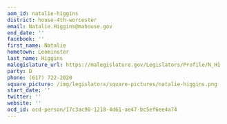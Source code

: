 ```yaml
---
aom_id: natalie-higgins
district: house-4th-worcester
email: Natalie.Higgins@mahouse.gov
end_date: ''
facebook: ''
first_name: Natalie
hometown: Leominster
last_name: Higgins
malegislature_url: https://malegislature.gov/Legislators/Profile/N_H1
party: D
phone: (617) 722-2020
square_picture: /img/legislators/square-pictures/natalie-higgins.png
start_date: ''
twitter: ''
website: ''
ocd_id: ocd-person/17c3ac90-1218-4d61-ae47-bc5ef6ee4a74
---
```

